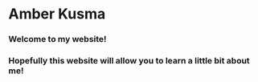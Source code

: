 # Amber Kusma
### Welcome to my website!
### Hopefully this website will allow you to learn a little bit about me!
